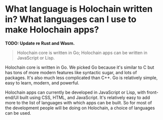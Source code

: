 # What language is Holochain written in? What languages can I use to make Holochain apps?

**TODO: Update re Rust and Wasm.**

> Holochain core is written in Go; Holochain apps can be written in JavaScript or Lisp.

Holochain core is written in Go. We picked Go because it's similar to C but has tons of more modern features like syntactic sugar, and lots of packages. It's also much less complicated than C++. Go is relatively simple, easy to learn, modern, and powerful.

Holochain apps can currently be developed in JavaScript or Lisp, with front-end/UI built using CSS, HTML, and JavaScript. It's relatively easy to add more to the list of languages with which apps can be built. So for most of the development people will be doing on Holochain, a choice of languages can be used.
